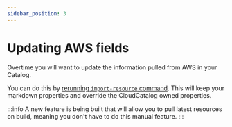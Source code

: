 ```yaml
---
sidebar_position: 3
---
```


# Updating AWS fields

Overtime you will want to update the information pulled from AWS in your Catalog.

You can do this by [rerunning `import-resource` command](/docs/overview/guides/resources/AWS/SQS/adding-resource). This will keep your markdown properties and override the CloudCatalog owned properties.

:::info
A new feature is being built that will allow you to pull latest resources on build, meaning you don't have to do this manual feature.
:::
